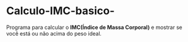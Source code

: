 # Calculo-IMC-basico-
Programa para calcular o **IMC(Índice de Massa Corporal)** e mostrar se você está ou não acima do peso ideal.
